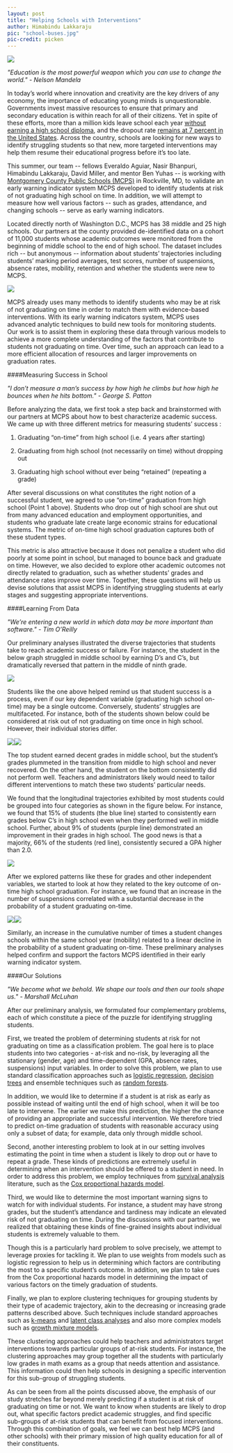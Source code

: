 ```yaml
---
layout: post
title: "Helping Schools with Interventions"
author: Himabindu Lakkaraju
pic: "school-buses.jpg"
pic-credit: picken
---
```

<img src="/img/posts/mcps-team.png">

*"Education is the most powerful weapon which you can use to change the world." - Nelson Mandela*

In today’s world where innovation and creativity are the key drivers of any economy, the importance of educating young minds is unquestionable. Governments invest massive resources to ensure that primary and secondary education is within reach for all of their citizens. Yet in spite of these efforts, more than a million kids leave school each year [without earning a high school diploma](http://www.edutopia.org/student-dropout-retention-strategies), and the dropout rate [remains at 7 percent in the United States](http://nces.ed.gov/fastfacts/display.asp?id=16). Across the country, schools are looking for new ways to identify struggling students so that new, more targeted interventions may help them resume their educational progress before it’s too late.

This summer, our team -- fellows Everaldo Aguiar, Nasir Bhanpuri, Himabindu Lakkaraju, David Miller, and mentor Ben Yuhas -- is working with [Montgomery County Public Schools (MCPS)](http://www.montgomeryschoolsmd.org/) in Rockville, MD, to validate  an early warning indicator system MCPS developed to  identify students at risk of not graduating high school on time. In addition, we will attempt to measure how well various factors -- such as grades, attendance, and changing schools -- serve as early warning indicators. 

Located directly north of Washington D.C., MCPS has 38 middle and 25 high schools. Our partners at the county provided de-identified data on a cohort of 11,000 students whose academic outcomes were monitored from the beginning of middle school to the end of high school. The dataset includes rich -- but anonymous -- information about students’ trajectories including students’ marking period averages, test scores, number of suspensions, absence rates, mobility, retention and whether the students were new to MCPS.  

<img src="/img/posts/mcps-district.png">

MCPS already uses many methods to identify students who may be at risk of not graduating on time in order to match them with evidence-based interventions. With its early warning indicators system, MCPS uses advanced analytic techniques to build new tools for monitoring students.  Our work is to assist them in exploring these data through various models to achieve a more complete understanding of the factors that contribute to students not graduating on time. Over time, such an approach can lead to a more efficient allocation of resources and larger improvements on graduation rates.  

####Measuring Success in School

*"I don’t measure a man’s success by how high he climbs but how high he bounces when he hits bottom." - George S. Patton*   

Before analyzing the data, we first took a step back and brainstormed with our partners at MCPS about how to best characterize academic success. We came up with three different metrics for measuring students’ success : 

1. Graduating “on-time” from high school (i.e. 4 years after starting)

2. Graduating from high school (not necessarily on time) without dropping out

3. Graduating high school without ever being “retained” (repeating a grade)

After several discussions on what constitutes the right notion of a successful student, we agreed to use “on-time” graduation from high school (Point 1 above). Students who drop out of high school are shut out from many advanced education and employment opportunities, and students who graduate late create large economic strains for educational systems. The metric of on-time high school graduation captures both of these student types. 

This metric is also attractive because it does not penalize a student who did poorly at some point in school, but managed to bounce back and graduate on time. However, we also decided to explore other academic outcomes not directly related to graduation, such as whether students’ grades and attendance rates improve over time. Together, these questions will help us devise solutions that assist MCPS in identifying struggling students at early stages and suggesting appropriate interventions. 

####Learning From Data

*"We’re entering a new world in which data may be more important than software." - Tim O’Reilly*

Our preliminary analyses illustrated the diverse trajectories that students take to reach academic success or failure. For instance, the student in the below graph struggled in middle school by earning D’s and C’s, but dramatically reversed that pattern in the middle of ninth grade. 

<img src="/img/posts/mcps-upward.png">

Students like the one above helped remind us that student success is a process, even if our key dependent variable (graduating high school on-time) may be a single outcome. Conversely, students’ struggles are multifaceted. For instance, both of the students shown below could be considered at risk out of not graduating on time once in high school. However, their individual stories differ. 

<img src="/img/posts/mcps-downward.png"><img src="/img/posts/mcps-flat.png">

The top student earned decent grades in middle school, but the student’s grades plummeted in the transition from middle to high school and never recovered. On the other hand, the student on the bottom consistently did not perform well. Teachers and administrators likely would need to tailor different interventions to match these two students’ particular needs. 

We found that the longitudinal trajectories exhibited by most students could be grouped into four categories as shown in the figure below. For instance, we found that 15% of students (the blue line) started to consistently earn grades below C’s in high school even when they performed well in middle school. Further, about 9% of students (purple line) demonstrated an improvement in their grades in high school. The good news is that a majority, 66% of the students (red line), consistently secured a GPA higher than 2.0. 

<img src="/img/posts/mcps-trajectories.png">

After we explored patterns like these for grades and other independent variables, we started to look at how they related to the key outcome of on-time high school graduation. For instance, we found that an increase in the number of suspensions correlated with a substantial decrease in the probability of a student graduating on-time. 

<img src="/img/posts/mcps-suspensions.png"><img src="/img/posts/mcps-mobility.png">

Similarly, an increase in the cumulative number of times a student changes schools within the same school year (mobility) related to a linear decline in the probability of a student graduating on-time. These preliminary analyses helped confirm and support the factors MCPS identified in their early warning indicator system. 

####Our Solutions

*"We become what we behold. We shape our tools and then our tools shape us." - Marshall McLuhan*

After our preliminary analysis, we formulated four complementary problems, each of which constitute a piece of the puzzle for identifying struggling students. 

First, we treated the problem of determining students at risk for not graduating on time as a classification problem. The goal here is to place students into two categories - at-risk and no-risk, by leveraging all the stationary (gender, age) and time-dependent (GPA, absence rates, suspensions) input variables. In order to solve this problem, we plan to use standard classification approaches such as [logistic regression](http://en.wikipedia.org/wiki/Logistic_regression), [decision trees](http://en.wikipedia.org/wiki/Decision_tree) and ensemble techniques such as [random forests](http://en.wikipedia.org/wiki/Random_forest). 

In addition, we would like to determine if a student is at risk as early as possible instead of waiting until the end of high school, when it will be too late to intervene. The earlier we make this prediction, the higher the chance of providing an appropriate and successful intervention. We therefore tried to predict on-time graduation of students with reasonable accuracy using only a subset of data; for example, data only through middle school. 

Second, another interesting problem to look at in our setting involves estimating the point in time when a student is likely to drop out or have to repeat a grade. These kinds of predictions are extremely useful in determining when an intervention should be offered to a student in need. In order to address this problem, we employ techniques from [survival analysis](http://en.wikipedia.org/wiki/Survival_analysis) literature, such as the [Cox proportional hazards model](http://en.wikipedia.org/wiki/Proportional_hazards_model). 

Third, we would like to determine the most important warning signs to watch for with individual students. For instance, a student may have strong grades, but the student’s attendance and tardiness may indicate an elevated risk of not graduating on time. During the discussions with our partner, we realized that obtaining these kinds of fine-grained insights about individual students is extremely valuable to them. 

Though this is a particularly hard problem to solve precisely, we attempt to leverage proxies for tackling it. We plan to use weights from models such as logistic regression to help us in determining which factors are contributing the most to a specific student’s outcome. In addition, we plan to take cues from the Cox proportional hazards model in determining the impact of various factors on the timely graduation of students. 

Finally, we plan to explore clustering techniques for grouping students by their type of academic trajectory, akin to the decreasing or increasing grade patterns described above. Such techniques include standard approaches such as [k-means](http://en.wikipedia.org/wiki/K-means_clustering) and [latent class analyses](http://en.wikipedia.org/wiki/Latent_class_model) and also more complex models such as [growth mixture models](https://www.statmodel.com/download/JungWickramaLCGALGMM.pdf). 

These clustering approaches could help teachers and administrators target interventions towards particular groups of at-risk students.  For instance, the clustering approaches may group together all the students with particularly low grades in math exams as a group that needs attention and assistance. This information could then help schools in designing a specific intervention for this sub-group of struggling students. 

As can be seen from all the points discussed above, the emphasis of our study stretches far beyond merely predicting if a student is at risk of graduating on time or not. We want to know when students are likely to drop out, what specific factors predict academic struggles, and find specific sub-groups of at-risk students that can benefit from focused interventions. Through this combination of goals, we feel we can best help MCPS (and other schools) with their primary mission of high quality education for all of their constituents. 
